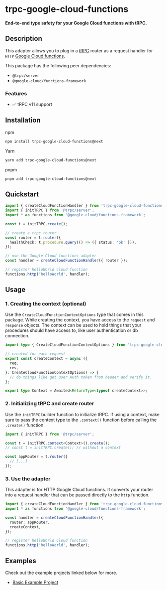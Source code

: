 # trpc-google-cloud-functions

**End-to-end type safety for your Google Cloud functions with tRPC.**

## Description

This adapter allows you to plug in a [tRPC](https://trpc.io/) router as a request handler for `HTTP` [Google Cloud functions](https://cloud.google.com/functions).

This package has the following peer dependencies:

- `@trpc/server`
- `@google-cloud/functions-framework`

### Features

- ✅ tRPC v11 support

## Installation

npm

```bash
npm install trpc-google-cloud-functions@next
```

Yarn

```bash
yarn add trpc-google-cloud-functions@next
```

pnpm

```bash
pnpm add trpc-google-cloud-functions@next
```

## Quickstart

```typescript
import { createCloudFunctionHandler } from 'trpc-google-cloud-functions';
import { initTRPC } from '@trpc/server';
import * as functions from '@google-cloud/functions-framework';

const t = initTRPC.create();

// create a trpc router
const router = t.router({
  healthCheck: t.procedure.query(() => ({ status: 'ok' })),
});

// use the Google Cloud functions adapter
const handler = createCloudFunctionHandler({ router });

// register helloWorld cloud function
functions.http('helloWorld', handler);
```

## Usage

### 1. Creating the context (optional)

Use the `CreateCloudFunctionContextOptions` type that comes in this package.
While creating the context, you have access to the `request` and `response` objects.
The context can be used to hold things that your procedures should have access to, like user authentication or db connection.

```typescript
import type { CreateCloudFunctionContextOptions } from 'trpc-google-cloud-functions';

// created for each request
export const createContext = async ({
  req,
  res,
}: CreateCloudFunctionContextOptions) => {
  // do things like get user Auth token from header and verify it.
};

export type Context = Awaited<ReturnType<typeof createContext>>;
```

### 2. Initializing tRPC and create router

Use the `initTRPC` builder function to initialize tRPC.
If using a context, make sure to pass the context type to the `.context()` function before calling the `.create()` function.

```typescript
import { initTRPC } from '@trpc/server';

const t = initTRPC.context<Context>().create();
// const t = initTRPC.create(); // without a context

const appRouter = t.router({
  // [...]
});
```

### 3. Use the adapter

This adapter is for HTTP Google Cloud functions.
It converts your router into a request handler that can be passed directly to the `http` function.

```typescript
import { createCloudFunctionHandler } from 'trpc-google-cloud-functions';
import * as functions from '@google-cloud/functions-framework';

const handler = createCloudFunctionHandler({
  router: appRouter,
  createContext,
});

// register helloWorld cloud function
functions.http('helloWorld', handler);
```

## Examples

Check out the example projects linked below for more.

- [Basic Example Project](./examples/http-function/)
